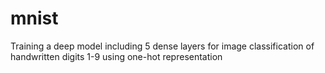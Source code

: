 # mnist
Training a deep model including 5 dense layers for image classification of handwritten digits 1-9 using one-hot representation
